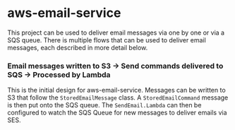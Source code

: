 # aws-email-service
This project can be used to deliver email messages via one by one or via a SQS queue.
There is multiple flows that can be used to deliver email messages, each described in more detail below.

### Email messages written to S3 -> Send commands delivered to SQS -> Processed by Lambda
This is the initial design for aws-email-service. Messages can be written to S3 that follow the
`StoredEmailMessage` class. A `StoredEmailCommand` message is then put onto the SQS queue. The `SendEmail.Lambda`
can then be configured to watch the SQS Queue for new messages to deliver emails via SES.
